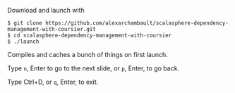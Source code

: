 Download and launch with

```
$ git clone https://github.com/alexarchambault/scalasphere-dependency-management-with-coursier.git
$ cd scalasphere-dependency-management-with-coursier
$ ./launch
```

Compiles and caches a bunch of things on first launch.

Type `n`, Enter to go to the next slide, or `p`, Enter, to go back.

Type Ctrl+D, or `q`, Enter, to exit.
